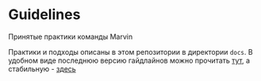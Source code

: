 # Guidelines

Принятые практики команды Marvin

Практики и подходы описаны в этом репозитории в директории `docs`.
В удобном виде последнюю версию гайдлайнов можно прочитать [тут](https://marvinguidelines.readthedocs.io/ru/latest/index.html), а стабильную - [здесь](https://marvinguidelines.readthedocs.io/ru/master/)
